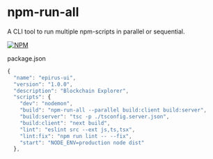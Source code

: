 # npm-run-all

A CLI tool to run multiple npm-scripts in parallel or sequential.

[![NPM](https://nodei.co/npm/npm-run-all.png?downloads=true&stars=true)](https://nodei.co/npm/npm-run-all/)

package.json

```js
{
  "name": "epirus-ui",
  "version": "1.0.0",
  "description": "Blockchain Explorer",
  "scripts": {
    "dev": "nodemon",
    "build": "npm-run-all --parallel build:client build:server",
    "build:server": "tsc -p ./tsconfig.server.json",
    "build:client": "next build",
    "lint": "eslint src --ext js,ts,tsx",
    "lint:fix": "npm run lint -- --fix",
    "start": "NODE_ENV=production node dist"
  },
```
